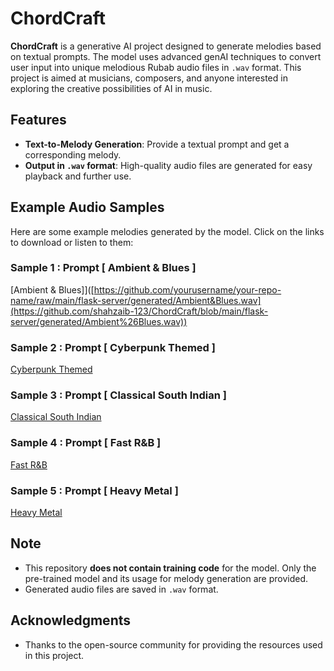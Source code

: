 # ChordCraft

**ChordCraft** is a generative AI project designed to generate melodies based on textual prompts. The model uses advanced genAI techniques to convert user input into unique melodious Rubab audio files in `.wav` format. This project is aimed at musicians, composers, and anyone interested in exploring the creative possibilities of AI in music.

## Features

- **Text-to-Melody Generation**: Provide a textual prompt and get a corresponding melody.
- **Output in `.wav` format**: High-quality audio files are generated for easy playback and further use.

## Example Audio Samples

Here are some example melodies generated by the model. Click on the links to download or listen to them:

### Sample 1 : Prompt [ Ambient & Blues ]
[Ambient & Blues]]([https://github.com/yourusername/your-repo-name/raw/main/flask-server/generated/Ambient&Blues.wav](https://github.com/shahzaib-123/ChordCraft/blob/main/flask-server/generated/Ambient%26Blues.wav))

### Sample 2 : Prompt [ Cyberpunk Themed ]
[Cyberpunk Themed]([https://github.com/yourusername/your-repo-name/raw/main/flask-server/generated/CyberPunkThemed.wav](https://github.com/shahzaib-123/ChordCraft/blob/main/flask-server/generated/CyberPunkThemed.wav))

### Sample 3 : Prompt [ Classical South Indian ]
[Classical South Indian]([https://github.com/yourusername/your-repo-name/raw/main/flask-server/generated/classicalSouthIndian.wav](https://github.com/shahzaib-123/ChordCraft/blob/main/flask-server/generated/classicalSouthIndian.wav))

### Sample 4 : Prompt [ Fast R&B ]
[Fast R&B]([https://github.com/yourusername/your-repo-name/raw/main/flask-server/generated/fastR&B.wav](https://github.com/shahzaib-123/ChordCraft/blob/main/flask-server/generated/fastR%26B.wav))

### Sample 5 : Prompt [ Heavy Metal ]
[Heavy Metal]([https://github.com/yourusername/your-repo-name/raw/main/flask-server/generated/heavymetal.wav](https://github.com/shahzaib-123/ChordCraft/blob/main/flask-server/generated/heavymetal.wav))

## Note

- This repository **does not contain training code** for the model. Only the pre-trained model and its usage for melody generation are provided.
- Generated audio files are saved in `.wav` format.

## Acknowledgments

- Thanks to the open-source community for providing the resources used in this project.
